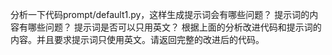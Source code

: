 分析一下代码prompt/default1.py，这样生成提示词会有哪些问题？
提示词的内容有哪些问题？
提示词是否可以只用英文？
根据上面的分析改进代码和提示词的内容。并且要求提示词只使用英文。请返回完整的改进后的代码。